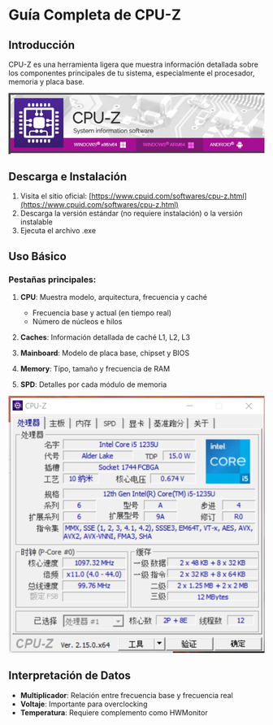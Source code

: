 # Guía Completa de CPU-Z

## Introducción
CPU-Z es una herramienta ligera que muestra información detallada sobre los componentes principales de tu sistema, especialmente el procesador, memoria y placa base.

![Pantalla principal CPU-Z](cpu1.png)

## Descarga e Instalación

1. Visita el sitio oficial: [https://www.cpuid.com/softwares/cpu-z.html](https://www.cpuid.com/softwares/cpu-z.html)
2. Descarga la versión estándar (no requiere instalación) o la versión instalable
3. Ejecuta el archivo .exe



## Uso Básico

### Pestañas principales:

1. **CPU**: Muestra modelo, arquitectura, frecuencia y caché
   - Frecuencia base y actual (en tiempo real)
   - Número de núcleos e hilos

2. **Caches**: Información detallada de caché L1, L2, L3

3. **Mainboard**: Modelo de placa base, chipset y BIOS

4. **Memory**: Tipo, tamaño y frecuencia de RAM

5. **SPD**: Detalles por cada módulo de memoria

![Ejemplo información CPU](cpu.png)

## Interpretación de Datos

- **Multiplicador**: Relación entre frecuencia base y frecuencia real
- **Voltaje**: Importante para overclocking
- **Temperatura**: Requiere complemento como HWMonitor
